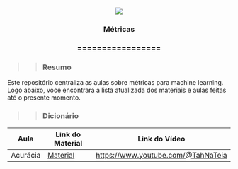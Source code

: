 <h1 align="center">
<img src="https://img.shields.io/static/v1?label=METRICAS%20POR&message=TAH%20NA%20TEIA&color=7159c1&style=flat-square&logo=ghost"/>

<h3> <p align="center">Métricas </p> </h3>
<h3> <p align="center"> ================= </p> </h3>

>> <h3> Resumo </h3>

<p> Este repositório centraliza as aulas sobre métricas para machine learning. Logo abaixo, você encontrará a lista atualizada dos materiais e aulas feitas até o presente momento. </p>

>> <h3> Dicionário </h3>

| Aula                        | Link do Material        | Link do Vídeo |
|-----------------------------|-------------------------|--------------
| Acurácia                    | <a href="https://github.com/tahnateia/material_metricas/acuracia"> Material </a>   | https://www.youtube.com/@TahNaTeia |
